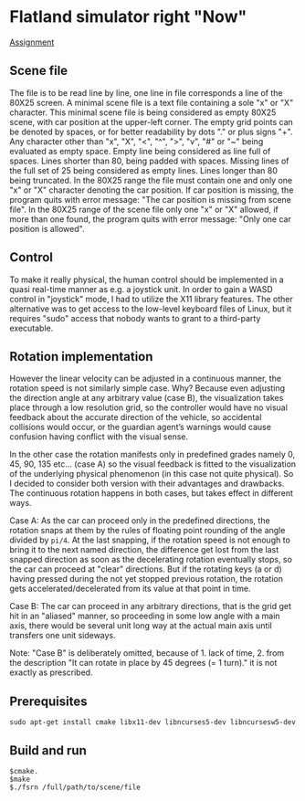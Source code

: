 ﻿# Flatland simulator right "Now"
[Assignment](assignment.md)
## Scene file
The file is to be read line by line, one line in file corresponds a line of the 80X25 screen.
A minimal scene file is a text file containing a sole "x" or "X" character. This minimal scene file is being considered as empty 80X25 scene, with car position at the upper-left corner.
The empty grid points can be denoted by spaces, or for better readability by dots "." or plus signs "+". Any character other than "x", "X", "<", "^", ">",  "v",  "#" or "~" being evaluated as empty space. Empty line being considered as line full of spaces. Lines shorter than 80, being padded with spaces. Missing lines of the full set of 25 being considered as empty lines.
Lines longer than 80 being truncated.
In the 80X25 range the file must contain one and only one "x" or "X" character denoting the car position.
If car position is missing, the program quits with error message: "The car position is missing from scene file".
In the 80X25 range of the scene file only one "x" or "X" allowed, if more than one found, the program quits with error message: "Only one car position is allowed".
## Control
To make it really physical, the human control should be implemented in a quasi real-time manner as e.g. a joystick unit. In order to gain a WASD control in "joystick" mode, I had to utilize the X11 library features. The other alternative was to get access to the low-level keyboard files of Linux, but it requires "sudo" access that nobody wants to grant to a third-party executable.

## Rotation implementation
However the linear velocity can be adjusted in a continuous manner, the rotation speed is not similarly simple case. Why? Because even adjusting the direction angle at any arbitrary value (case B), the visualization takes place through a low resolution grid, so the controller would have no visual feedback about the accurate direction of the vehicle, so accidental collisions would occur, or the guardian agent’s warnings would cause confusion having conflict with the visual sense.

In the other case the rotation manifests only in predefined grades namely 0, 45, 90, 135 etc… (case A) so the visual feedback is fitted to the visualization of the underlying physical phenomenon (in this case not quite physical).
So I decided to consider both version with their advantages and drawbacks.
The continuous rotation happens in both cases, but takes effect in different ways.

Case A: As the car can proceed only in the predefined directions, the rotation snaps at them by the rules of floating point rounding of the angle divided by ```pi/4```. At the last snapping, if the rotation speed is not enough to bring it to the next named direction, the difference get lost from the last snapped direction as soon as the decelerating rotation eventually stops, so the car can proceed at "clear" directions. But if the rotating keys (a or d) having pressed during the not yet stopped previous rotation, the rotation gets accelerated/decelerated from its value at that point in time.

Case B: The car can proceed in any arbitrary directions, that is the grid get hit in an "aliased" manner, so proceeding in some low angle with a main axis, there would be several unit long way at the actual main axis until transfers one unit sideways.

Note: "Case B" is deliberately omitted, because of 1. lack of time, 2. from the description "It can rotate in place by 45 degrees (= 1 turn)." it is not exactly as prescribed.

## Prerequisites
```sudo apt-get install cmake libx11-dev libncurses5-dev libncursesw5-dev```
## Build and run
```
$cmake.
$make
$./fsrn /full/path/to/scene/file
```


